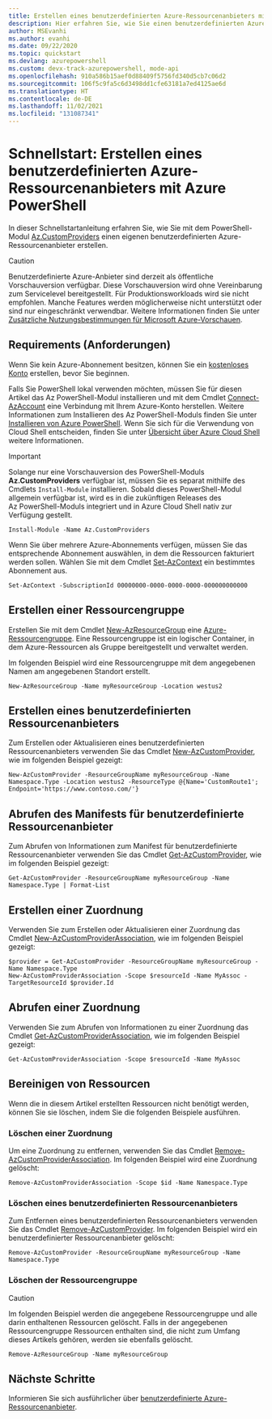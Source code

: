 ```yaml
---
title: Erstellen eines benutzerdefinierten Azure-Ressourcenanbieters mit Azure PowerShell
description: Hier erfahren Sie, wie Sie einen benutzerdefinierten Azure-Ressourcenanbieter mit Azure PowerShell erstellen.
author: MSEvanhi
ms.author: evanhi
ms.date: 09/22/2020
ms.topic: quickstart
ms.devlang: azurepowershell
ms.custom: devx-track-azurepowershell, mode-api
ms.openlocfilehash: 910a586b15aef0d88409f5756fd340d5cb7c06d2
ms.sourcegitcommit: 106f5c9fa5c6d3498dd1cfe63181a7ed4125ae6d
ms.translationtype: HT
ms.contentlocale: de-DE
ms.lasthandoff: 11/02/2021
ms.locfileid: "131087341"
---
```

# <a name="quickstart-create-an-azure-custom-resource-provider-with-azure-powershell"></a>Schnellstart: Erstellen eines benutzerdefinierten Azure-Ressourcenanbieters mit Azure PowerShell

In dieser Schnellstartanleitung erfahren Sie, wie Sie mit dem PowerShell-Modul [Az.CustomProviders](/powershell/module/az.customproviders) einen eigenen benutzerdefinierten Azure-Ressourcenanbieter erstellen.

> [!CAUTION]
> Benutzerdefinierte Azure-Anbieter sind derzeit als öffentliche Vorschauversion verfügbar. Diese Vorschauversion wird ohne Vereinbarung zum Servicelevel bereitgestellt. Für Produktionsworkloads wird sie nicht empfohlen. Manche Features werden möglicherweise nicht unterstützt oder sind nur eingeschränkt verwendbar. Weitere Informationen finden Sie unter [Zusätzliche Nutzungsbestimmungen für Microsoft Azure-Vorschauen](https://azure.microsoft.com/support/legal/preview-supplemental-terms/).

## <a name="requirements"></a>Requirements (Anforderungen)

Wenn Sie kein Azure-Abonnement besitzen, können Sie ein [kostenloses Konto](https://azure.microsoft.com/free/) erstellen, bevor Sie beginnen.

Falls Sie PowerShell lokal verwenden möchten, müssen Sie für diesen Artikel das Az PowerShell-Modul installieren und mit dem Cmdlet [Connect-AzAccount](/powershell/module/az.accounts/connect-azaccount) eine Verbindung mit Ihrem Azure-Konto herstellen. Weitere Informationen zum Installieren des Az PowerShell-Moduls finden Sie unter [Installieren von Azure PowerShell](/powershell/azure/install-az-ps). Wenn Sie sich für die Verwendung von Cloud Shell entscheiden, finden Sie unter [Übersicht über Azure Cloud Shell](../../cloud-shell/overview.md) weitere Informationen.

> [!IMPORTANT]
> Solange nur eine Vorschauversion des PowerShell-Moduls **Az.CustomProviders** verfügbar ist, müssen Sie es separat mithilfe des Cmdlets `Install-Module` installieren. Sobald dieses PowerShell-Modul allgemein verfügbar ist, wird es in die zukünftigen Releases des Az PowerShell-Moduls integriert und in Azure Cloud Shell nativ zur Verfügung gestellt.

```azurepowershell-interactive
Install-Module -Name Az.CustomProviders
```

Wenn Sie über mehrere Azure-Abonnements verfügen, müssen Sie das entsprechende Abonnement auswählen, in dem die Ressourcen fakturiert werden sollen. Wählen Sie mit dem Cmdlet [Set-AzContext](/powershell/module/az.accounts/set-azcontext) ein bestimmtes Abonnement aus.

```azurepowershell-interactive
Set-AzContext -SubscriptionId 00000000-0000-0000-0000-000000000000
```

## <a name="create-a-resource-group"></a>Erstellen einer Ressourcengruppe

Erstellen Sie mit dem Cmdlet [New-AzResourceGroup](/powershell/module/az.resources/new-azresourcegroup) eine [Azure-Ressourcengruppe](../../azure-resource-manager/management/overview.md). Eine Ressourcengruppe ist ein logischer Container, in dem Azure-Ressourcen als Gruppe bereitgestellt und verwaltet werden.

Im folgenden Beispiel wird eine Ressourcengruppe mit dem angegebenen Namen am angegebenen Standort erstellt.

```azurepowershell-interactive
New-AzResourceGroup -Name myResourceGroup -Location westus2
```

## <a name="create-a-custom-resource-provider"></a>Erstellen eines benutzerdefinierten Ressourcenanbieters

Zum Erstellen oder Aktualisieren eines benutzerdefinierten Ressourcenanbieters verwenden Sie das Cmdlet [New-AzCustomProvider](/powershell/module/az.customproviders/new-azcustomprovider), wie im folgenden Beispiel gezeigt:

```azurepowershell-interactive
New-AzCustomProvider -ResourceGroupName myResourceGroup -Name Namespace.Type -Location westus2 -ResourceType @{Name='CustomRoute1'; Endpoint='https://www.contoso.com/'}
```

## <a name="get-the-custom-resource-provider-manifest"></a>Abrufen des Manifests für benutzerdefinierte Ressourcenanbieter

Zum Abrufen von Informationen zum Manifest für benutzerdefinierte Ressourcenanbieter verwenden Sie das Cmdlet [Get-AzCustomProvider](/powershell/module/az.customproviders/get-azcustomprovider), wie im folgenden Beispiel gezeigt:

```azurepowershell-interactive
Get-AzCustomProvider -ResourceGroupName myResourceGroup -Name Namespace.Type | Format-List
```

## <a name="create-an-association"></a>Erstellen einer Zuordnung

Verwenden Sie zum Erstellen oder Aktualisieren einer Zuordnung das Cmdlet [New-AzCustomProviderAssociation](/powershell/module/az.customproviders/new-azcustomproviderassociation), wie im folgenden Beispiel gezeigt:

```azurepowershell-interactive
$provider = Get-AzCustomProvider -ResourceGroupName myResourceGroup -Name Namespace.Type
New-AzCustomProviderAssociation -Scope $resourceId -Name MyAssoc -TargetResourceId $provider.Id
```

## <a name="get-an-association"></a>Abrufen einer Zuordnung

Verwenden Sie zum Abrufen von Informationen zu einer Zuordnung das Cmdlet [Get-AzCustomProviderAssociation](/powershell/module/az.customproviders/get-azcustomproviderassociation), wie im folgenden Beispiel gezeigt:

```azurepowershell-interactive
Get-AzCustomProviderAssociation -Scope $resourceId -Name MyAssoc
```

## <a name="clean-up-resources"></a>Bereinigen von Ressourcen

Wenn die in diesem Artikel erstellten Ressourcen nicht benötigt werden, können Sie sie löschen, indem Sie die folgenden Beispiele ausführen.

### <a name="delete-an-association"></a>Löschen einer Zuordnung

Um eine Zuordnung zu entfernen, verwenden Sie das Cmdlet [Remove-AzCustomProviderAssociation](/powershell/module/az.customproviders/remove-azcustomproviderassociation). Im folgenden Beispiel wird eine Zuordnung gelöscht:

```azurepowershell
Remove-AzCustomProviderAssociation -Scope $id -Name Namespace.Type
```

### <a name="delete-a-custom-resource-provider"></a>Löschen eines benutzerdefinierten Ressourcenanbieters

Zum Entfernen eines benutzerdefinierten Ressourcenanbieters verwenden Sie das Cmdlet [Remove-AzCustomProvider](/powershell/module/az.customproviders/remove-azcustomprovider). Im folgenden Beispiel wird ein benutzerdefinierter Ressourcenanbieter gelöscht:

```azurepowershell-interactive
Remove-AzCustomProvider -ResourceGroupName myResourceGroup -Name Namespace.Type
```

### <a name="delete-the-resource-group"></a>Löschen der Ressourcengruppe

> [!CAUTION]
> Im folgenden Beispiel werden die angegebene Ressourcengruppe und alle darin enthaltenen Ressourcen gelöscht.
> Falls in der angegebenen Ressourcengruppe Ressourcen enthalten sind, die nicht zum Umfang dieses Artikels gehören, werden sie ebenfalls gelöscht.

```azurepowershell-interactive
Remove-AzResourceGroup -Name myResourceGroup
```

## <a name="next-steps"></a>Nächste Schritte

Informieren Sie sich ausführlicher über [benutzerdefinierte Azure-Ressourcenanbieter](overview.md).
